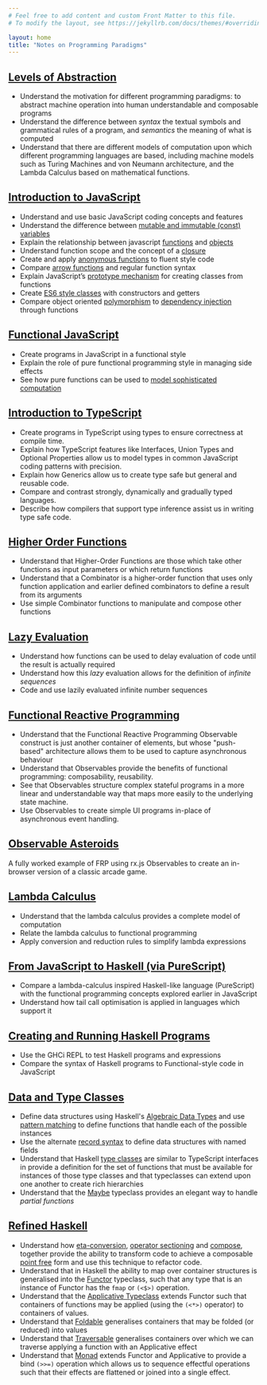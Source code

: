 ```yaml
---
# Feel free to add content and custom Front Matter to this file.
# To modify the layout, see https://jekyllrb.com/docs/themes/#overriding-theme-defaults

layout: home
title: "Notes on Programming Paradigms"
---
```


## [Levels of Abstraction](/levelsofabstraction) 

- Understand the motivation for different programming paradigms: to abstract machine operation into human understandable and composable programs
- Understand the difference between *syntax* the textual symbols and grammatical rules of a program, and *semantics* the meaning of what is computed
- Understand that there are different models of computation upon which different programming languages are based, including machine models such as Turing Machines and von Neumann architecture, and the Lambda Calculus based on mathematical functions.

## [Introduction to JavaScript](/javascript1)

- Understand and use basic JavaScript coding concepts and features
- Understand the difference between [mutable and immutable (const) variables](/javascript1#declaring-variables)
- Explain the relationship between javascript [functions](/javascript1#functions) and [objects](/javascript1#objects)
- Understand function scope and the concept of a [closure](/javascript1#closures)
- Create and apply [anonymous functions](/javascript1#anonymous-functions) to fluent style code
- Compare [arrow functions](/javascript1#arrow-functions) and regular function syntax
- Explain JavaScript’s [prototype mechanism](/javascript1#prototype-class-mechanism) for creating classes from functions
- Create [ES6 style classes](/javascript1#ecmascript-6-class-syntax) with constructors and getters
- Compare object oriented [polymorphism](/javascript1#polymorphism) to [dependency injection](/javascript1#dependency-injection) through functions

## [Functional JavaScript](/functionaljavascript)

* Create programs in JavaScript in a functional style
* Explain the role of pure functional programming style in managing side effects
* See how pure functions can be used to [model sophisticated computation](/functionaljavascript#computation-with-pure-functions)

## [Introduction to TypeScript](/typescript1)

- Create programs in TypeScript using types to ensure correctness at compile time.
- Explain how TypeScript features like Interfaces, Union Types and Optional Properties allow us to model types in common JavaScript coding patterns with precision.
- Explain how Generics allow us to create type safe but general and reusable code.
- Compare and contrast strongly, dynamically and gradually typed languages.
- Describe how compilers that support type inference assist us in writing type safe code.

## [Higher Order Functions](/higherorderfunctions)

- Understand that Higher-Order Functions are those which take other functions as input parameters or which return functions
- Understand that a Combinator is a higher-order function that uses only function application and earlier defined combinators to define a result from its arguments
- Use simple Combinator functions to manipulate and compose other functions

## [Lazy Evaluation](/lazyevaluation)

- Understand how functions can be used to delay evaluation of code until the result is actually required
- Understand how this *lazy* evaluation allows for the definition of *infinite sequences*
- Code and use lazily evaluated infinite number sequences

## [Functional Reactive Programming](/functionalreactiveprogramming)

- Understand that the Functional Reactive Programming Observable construct is just another container of elements, but whose "push-based" architecture allows them to be used to capture asynchronous behaviour
- Understand that Observables provide the benefits of functional programming: composability, reusability.
- See that Observables structure complex stateful programs in a more linear and understandable way that maps more easily to the underlying state machine.
- Use Observables to create simple UI programs in-place of asynchronous event handling.

## [Observable Asteroids](/asteroids)

A fully worked example of FRP using rx.js Observables to create an in-browser version of a classic arcade game.

## [Lambda Calculus](/lambdacalculus)

* Understand that the lambda calculus provides a complete model of computation
* Relate the lambda calculus to functional programming
* Apply conversion and reduction rules to simplify lambda expressions

## [From JavaScript to Haskell (via PureScript)](/purescript)

* Compare a lambda-calculus inspired Haskell-like language (PureScript) with the functional programming concepts explored earlier in JavaScript
* Understand how tail call optimisation is applied in languages which support it

## [Creating and Running Haskell Programs](/haskell1)

- Use the GHCi REPL to test Haskell programs and expressions
- Compare the syntax of Haskell programs to Functional-style code in JavaScript

## [Data and Type Classes](/haskell2)

- Define data structures using Haskell's [Algebraic Data Types](/haskell2#algebraic-data-types) and use [pattern matching](/haskell2#pattern-matching) to define functions that handle each of the possible instances
- Use the alternate [record syntax](/haskell2#record-syntax) to define data structures with named fields
- Understand that Haskell [type classes](/haskell2#typeclasses) are similar to TypeScript interfaces in provide a definition for the set of functions that must be available for instances of those type classes and that typeclasses can extend upon one another to create rich hierarchies
- Understand that the [Maybe](/haskell2#maybe) typeclass provides an elegant way to handle *partial functions*

## [Refined Haskell](/haskell3)

- Understand how [eta-conversion](/haskell3#eta-conversion), [operator sectioning](/haskell3#operator-sectioning) and [compose](/haskell3#compose), together provide the ability to transform code to achieve a composable [point free](/haskell3#point-free-code) form and use this technique to refactor code.
- Understand that in Haskell the ability to map over container structures is generalised into the [Functor](/haskell3#functor) typeclass, such that any type that is an instance of Functor has the `fmap` or `(<$>)` operation.
- Understand that the [Applicative Typeclass](/haskell3#applicative) extends Functor such that containers of functions may be applied (using the `(<*>)` operator) to containers of values.
- Understand that [Foldable](/haskell3#foldable) generalises containers that may be folded (or reduced) into values
- Understand that [Traversable](/haskell3#traversable) generalises containers over which we can traverse applying a function with an Applicative effect
- Understand that [Monad](/haskell3#monad) extends Functor and Applicative to provide a bind `(>>=)` operation which allows us to sequence effectful operations such that their effects are flattened or joined into a single effect.